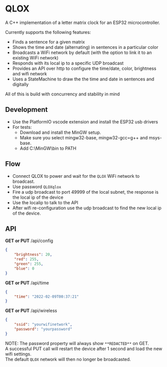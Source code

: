 # QLOX

A C++ implementation of a letter matrix clock for an ESP32 microcontroller.

Currently supports the following features:
- Finds a sentence for a given matrix
- Shows the time and date (alternating) in sentences in a particular color
- Broadcasts a WiFi network by default (with the option to link it to an existing WiFi network)
- Responds with its local ip to a specific UDP broadcast
- Provides an API over http to configure the time/date, color, brightness and wifi network
- Uses a StateMachine to draw the the time and date in sentences and digitally

All of this is build with concurrency and stability in mind

## Development
- Use the PlatformIO vscode extension and install the ESP32 usb drivers
- For tests:
    - Download and install the MinGW setup.
    - Make sure you select mingw32-base, mingw32-gcc=g++ and msys-base.
    - Add C:\MinGW\bin to PATH

## Flow
- Connect QLOX to power and wait for the `QLOX` WiFi network to broadcast.
- Use password `QLOXqlox`
- Fire a udp broadcast to port 49999 of the local subnet, the response is the local ip of the device
- Use the localip to talk to the API
- After wifi re-configuration use the udp broadcast to find the new local ip of the device.

## API
**GET or PUT** /api/config
```json
{
    "brightness": 20,
    "red": 255,
    "green": 255,
    "blue": 0
}
```
**GET or PUT** /api/time
```json
{
    "time": "2022-02-09T00:37:21"
}
```
**GET or PUT** /api/wireless
```json
{
    "ssid": "yourwifinetwork",
    "password": "yourpassword"
}
```
NOTE: The password property will always show `**REDACTED**` on GET.  
A successful PUT call will restart the device after 1 second and load the new wifi settings.  
The default `QLOX` network will then no longer be broadcasted. 